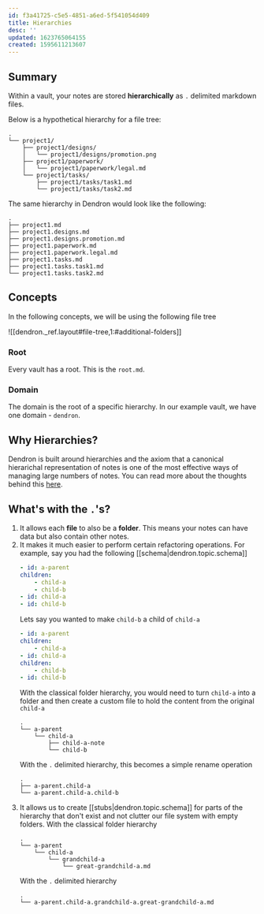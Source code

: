 ```yaml
---
id: f3a41725-c5e5-4851-a6ed-5f541054d409
title: Hierarchies
desc: ''
updated: 1623765064155
created: 1595611213607
---
```

## Summary
Within a vault, your notes are stored **hierarchically** as `.` delimited markdown files. 

Below is a hypothetical hierarchy for a file tree:

```
.
└── project1/
    ├── project1/designs/
    │   └── project1/designs/promotion.png
    ├── project1/paperwork/
    │   └── project1/paperwork/legal.md
    └── project1/tasks/
        ├── project1/tasks/task1.md
        └── project1/tasks/task2.md
```

The same hierarchy in Dendron would look like the following:

```
.
├── project1.md
├── project1.designs.md
├── project1.designs.promotion.md
├── project1.paperwork.md
├── project1.paperwork.legal.md
├── project1.tasks.md
├── project1.tasks.task1.md
└── project1.tasks.task2.md
```

## Concepts

In the following concepts, we will be using the following file tree

![[dendron._ref.layout#file-tree,1:#additional-folders]]

### Root

Every vault has a root. This is the `root.md`. 

### Domain

The domain is the root of a specific hierarchy. In our example vault, we have one domain - `dendron`.

## Why Hierarchies?

Dendron is built around hierarchies and the axiom that a canonical hierarichal representation of notes is one of the most effective ways of managing large numbers of notes. You can read more about the thoughts behind this [here](https://www.kevinslin.com/notes/127a3230-4484-433a-b97f-178679564207.html).

## What's with the `.`'s?

1. It allows each **file** to also be a **folder**. This means your notes can have data but also contain other notes. 
2. It makes it much easier to perform certain refactoring operations. For example, say you had the following [[schema|dendron.topic.schema]]
   ```yml
   - id: a-parent
   children:
       - child-a
       - child-b
   - id: child-a
   - id: child-b
   ```
   Lets say you wanted to make `child-b` a child of `child-a`
   ```yml
   - id: a-parent
   children:
       - child-a
   - id: child-a
   children:
       - child-b
   - id: child-b
   ```
    With the classical folder hierarchy, you would need to turn `child-a` into a folder and then create a custom file to hold the content from the original `child-a`
   ```
   .
   └── a-parent
       └── child-a
           ├── child-a-note
           └── child-b
   ```
    With the `.` delimited hierarchy, this becomes a simple rename operation
   ```
   .
   ├── a-parent.child-a
   └── a-parent.child-a.child-b
   ```
3. It allows us to create [[stubs|dendron.topic.schema]] for parts of the hierarchy that don't exist and not clutter our file system with empty folders. With the classical folder hierarchy
   ```
   .
   └── a-parent
       └── child-a
           └── grandchild-a
               └── great-grandchild-a.md
   ```
   With the `.` delimited hierarchy
   ```
   .
   └── a-parent.child-a.grandchild-a.great-grandchild-a.md
   ```

